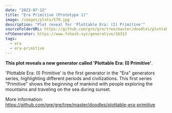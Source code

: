 ```yaml
---
date: "2022-07-12"
title: "Era Primitive (Prototype 1)"
image: /images/plots/570.jpg
description: "Plot reveal for 'Plottable Era: (I) Primitive'"
sourceFolderURL: https://github.com/gre/gre/tree/master/doodles/plottable-era-primitive
nftGenerator: https://www.fxhash.xyz/generative/16313
tags:
  - era
  - era-primitive
---
```


**This plot reveals a new generator called 'Plottable Era: (I) Primitive'**.

'Plottable Era: (I) Primitive' is the first generator in the "Era" generators series, highlighting different periods and civilizations. This first series "Primitive" shows the beginning of mankind with people exploring the mountains and traveling on the sea during sunset.

More information: https://github.com/gre/gre/tree/master/doodles/plottable-era-primitive
